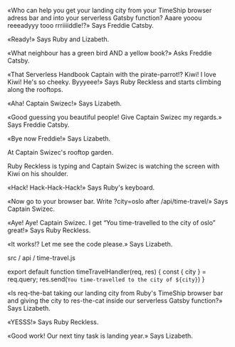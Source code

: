 «Who can help you get your landing city from your TimeShip browser adress bar and into your serverless Gatsby function? Aaare yooou reeeadyyy tooo rrriiiiddle!?» Says Freddie Catsby.

«Ready!» Says Ruby and Lizabeth.

«What neighbour has
a green bird AND
a yellow book?»
Asks Freddie Catsby.

«That Serverless Handbook Captain with the pirate-parrot!? Kiwi! I love Kiwi! He's so cheeky. Byyyeee!» Says Ruby Reckless and starts climbing along the rooftops.

«Aha! Captain Swizec!» Says Lizabeth.

«Good guessing you beautiful people! Give Captain Swizec my regards.» Says Freddie Catsby.

«Bye now Freddie!» Says Lizabeth.

At Captain Swizec's rooftop garden.

Ruby Reckless is typing and Captain Swizec is watching the screen with Kiwi on his shoulder.

«Hack! Hack-Hack-Hack!» Says Ruby's keyboard.

«Now go to your browser bar. Write
?city=oslo after
/api/time-travel/»
Says Captain Swizec.

«Aye! Aye! Captain Swizec. I get “You time-travelled to the city of oslo” great!» Says Ruby  Reckless.

«It works!? Let me see the code please.» Says Lizabeth.



src / api / time-travel.js

export default function timeTravelHandler(req, res) {
 const { city } = req.query;
 res.send(`You time-travelled to the city of ${city}`)
}


«Is req-the-bat taking our landing
city from Ruby's TimeShip browser bar and giving the
city to
res-the-cat
inside our serverless Gatsby function?» Says Lizabeth.

«YESSS!» Says Ruby Reckless.

«Good work! Our next tiny task is landing year.» Says Lizabeth.



